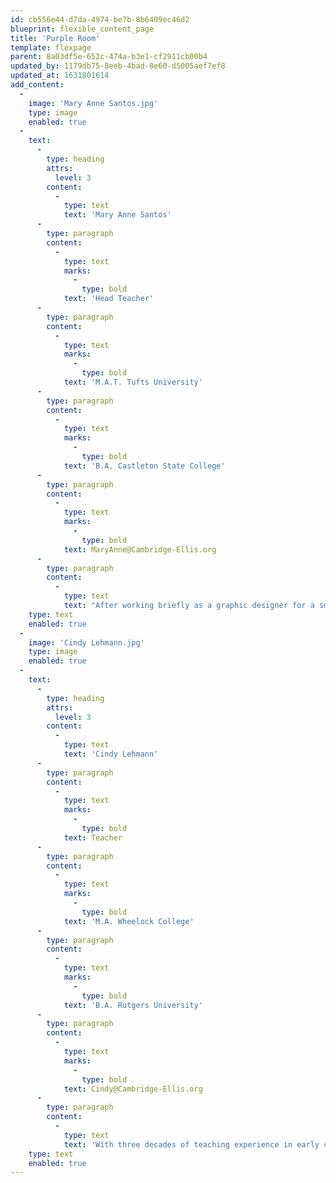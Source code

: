 ```yaml
---
id: cb556e44-d7da-4974-be7b-8b6409ec46d2
blueprint: flexible_content_page
title: 'Purple Room'
template: flexpage
parent: 8a03df5e-652c-474a-b3e1-cf2911cb00b4
updated_by: 1179db75-8eeb-4bad-8e60-d5005aef7ef8
updated_at: 1631801614
add_content:
  -
    image: 'Mary Anne Santos.jpg'
    type: image
    enabled: true
  -
    text:
      -
        type: heading
        attrs:
          level: 3
        content:
          -
            type: text
            text: 'Mary Anne Santos'
      -
        type: paragraph
        content:
          -
            type: text
            marks:
              -
                type: bold
            text: 'Head Teacher'
      -
        type: paragraph
        content:
          -
            type: text
            marks:
              -
                type: bold
            text: 'M.A.T. Tufts University'
      -
        type: paragraph
        content:
          -
            type: text
            marks:
              -
                type: bold
            text: 'B.A. Castleton State College'
      -
        type: paragraph
        content:
          -
            type: text
            marks:
              -
                type: bold
            text: MaryAnne@Cambridge-Ellis.org
      -
        type: paragraph
        content:
          -
            type: text
            text: "After working briefly as a graphic designer for a small book publisher, I returned to school in order to live out my dream as an educator of young children. I’m passionate about fostering relationships in the Cambridge Ellis community and creating warm, nurturing environments for children to explore and connect with each day. In my spare time, I enjoy traveling with my family, and exploring the beauty of New England.\_"
    type: text
    enabled: true
  -
    image: 'Cindy Lehmann.jpg'
    type: image
    enabled: true
  -
    text:
      -
        type: heading
        attrs:
          level: 3
        content:
          -
            type: text
            text: 'Cindy Lehmann'
      -
        type: paragraph
        content:
          -
            type: text
            marks:
              -
                type: bold
            text: Teacher
      -
        type: paragraph
        content:
          -
            type: text
            marks:
              -
                type: bold
            text: 'M.A. Wheelock College'
      -
        type: paragraph
        content:
          -
            type: text
            marks:
              -
                type: bold
            text: 'B.A. Rutgers University'
      -
        type: paragraph
        content:
          -
            type: text
            marks:
              -
                type: bold
            text: Cindy@Cambridge-Ellis.org
      -
        type: paragraph
        content:
          -
            type: text
            text: 'With three decades of teaching experience in early childhood programs, I was impressed with the quality of care and professionalism that I observed when I came to CES. I knew it was a place where I could continue to grow as an educator. I love working with the four and five year-olds as they explore and discover their world and share their thoughts and insights. Outside of work, I enjoy spending time with my husband and twin daughters. Together we bike, ski, hike, and revel in nature.'
    type: text
    enabled: true
---
```


